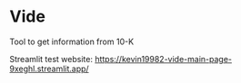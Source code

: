 # Vide
Tool to get information from 10-K

Streamlit test website: https://kevin19982-vide-main-page-9xeghl.streamlit.app/

